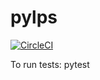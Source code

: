 # pylps 
[![CircleCI](https://circleci.com/gh/astraldawn/pylps.svg?style=shield)](https://circleci.com/gh/astraldawn/pylps)

To run tests: pytest
